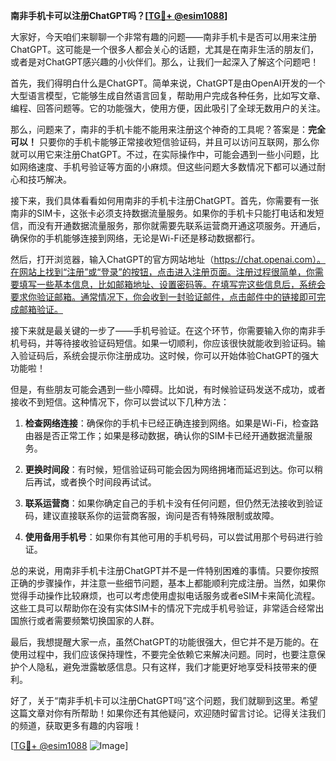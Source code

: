 **南非手机卡可以注册ChatGPT吗？[[TG💪+ @esim1088](https://t.me/s/esim1088)]**

大家好，今天咱们来聊聊一个非常有趣的问题——南非手机卡是否可以用来注册ChatGPT。这可能是一个很多人都会关心的话题，尤其是在南非生活的朋友们，或者是对ChatGPT感兴趣的小伙伴们。那么，让我们一起深入了解这个问题吧！

首先，我们得明白什么是ChatGPT。简单来说，ChatGPT是由OpenAI开发的一个大型语言模型，它能够生成自然语言回复，帮助用户完成各种任务，比如写文章、编程、回答问题等。它的功能强大，使用方便，因此吸引了全球无数用户的关注。

那么，问题来了，南非的手机卡能不能用来注册这个神奇的工具呢？答案是：**完全可以！** 只要你的手机卡能够正常接收短信验证码，并且可以访问互联网，那么你就可以用它来注册ChatGPT。不过，在实际操作中，可能会遇到一些小问题，比如网络速度、手机号验证等方面的小麻烦。但这些问题大多数情况下都可以通过耐心和技巧解决。

接下来，我们具体看看如何用南非的手机卡注册ChatGPT。首先，你需要有一张南非的SIM卡，这张卡必须支持数据流量服务。如果你的手机卡只能打电话和发短信，而没有开通数据流量服务，那你就需要先联系运营商开通这项服务。开通后，确保你的手机能够连接到网络，无论是Wi-Fi还是移动数据都行。

然后，打开浏览器，输入ChatGPT的官方网站地址（https://chat.openai.com）。在网站上找到“注册”或“登录”的按钮，点击进入注册页面。注册过程很简单，你需要填写一些基本信息，比如邮箱地址、设置密码等。在填写完这些信息后，系统会要求你验证邮箱。通常情况下，你会收到一封验证邮件，点击邮件中的链接即可完成邮箱验证。

接下来就是最关键的一步了——手机号验证。在这个环节，你需要输入你的南非手机号码，并等待接收验证码短信。如果一切顺利，你应该很快就能收到验证码。输入验证码后，系统会提示你注册成功。这时候，你可以开始体验ChatGPT的强大功能啦！

但是，有些朋友可能会遇到一些小障碍。比如说，有时候验证码发送不成功，或者接收不到短信。这种情况下，你可以尝试以下几种方法：

1. **检查网络连接**：确保你的手机卡已经正确连接到网络。如果是Wi-Fi，检查路由器是否正常工作；如果是移动数据，确认你的SIM卡已经开通数据流量服务。
   
2. **更换时间段**：有时候，短信验证码可能会因为网络拥堵而延迟到达。你可以稍后再试，或者换个时间段再试试。

3. **联系运营商**：如果你确定自己的手机卡没有任何问题，但仍然无法接收到验证码，建议直接联系你的运营商客服，询问是否有特殊限制或故障。

4. **使用备用手机号**：如果你有其他可用的手机号码，可以尝试用那个号码进行验证。

总的来说，用南非手机卡注册ChatGPT并不是一件特别困难的事情。只要你按照正确的步骤操作，并注意一些细节问题，基本上都能顺利完成注册。当然，如果你觉得手动操作比较麻烦，也可以考虑使用虚拟电话服务或者eSIM卡来简化流程。这些工具可以帮助你在没有实体SIM卡的情况下完成手机号验证，非常适合经常出国旅行或者需要频繁切换国家的人群。

最后，我想提醒大家一点，虽然ChatGPT的功能很强大，但它并不是万能的。在使用过程中，我们应该保持理性，不要完全依赖它来解决问题。同时，也要注意保护个人隐私，避免泄露敏感信息。只有这样，我们才能更好地享受科技带来的便利。

好了，关于“南非手机卡可以注册ChatGPT吗”这个问题，我们就聊到这里。希望这篇文章对你有所帮助！如果你还有其他疑问，欢迎随时留言讨论。记得关注我们的频道，获取更多有趣的内容哦！

[[TG💪+ @esim1088](https://t.me/s/esim1088) ![Image](https://i.postimg.cc/4NQfJmqS/Snipaste-2025-05-13-00-14-12.png)]